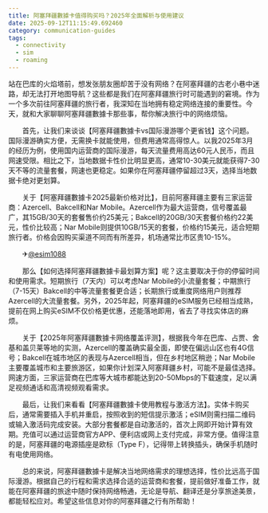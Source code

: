 ```yaml
---
title: 阿塞拜疆數據卡值得购买吗？2025年全面解析与使用建议
date: 2025-09-12T11:15:49.692460
category: communication-guides
tags:
  - connectivity
  - sim
  - roaming
---
```


站在巴库的火焰塔前，想发张朋友圈却苦于没有网络？在阿塞拜疆的古老小巷中迷路，却无法打开地图导航？这些都是我们在阿塞拜疆旅行时可能遇到的窘境。作为一个多次前往阿塞拜疆的旅行者，我深知在当地拥有稳定网络连接的重要性。今天，就和大家聊聊阿塞拜疆數據卡那些事，帮你解决旅行中的网络烦恼。

　　首先，让我们来谈谈【阿塞拜疆數據卡vs国际漫游哪个更省钱】这个问题。国际漫游确实方便，无需换卡就能使用，但费用通常高得惊人。以我2025年3月的经历为例，使用国内运营商的国际漫游，每天流量费用高达60元人民币，而且网速受限。相比之下，当地数据卡性价比明显更高，通常10-30美元就能获得7-30天不等的流量套餐，网速也更稳定。如果你在阿塞拜疆停留超过3天，选择当地数据卡绝对更划算。

　　关于【阿塞拜疆數據卡2025最新价格对比】，目前阿塞拜疆主要有三家运营商：Azercell、Bakcell和Nar Mobile。Azercell作为最大运营商，信号覆盖最广，其15GB/30天的套餐售价约25美元；Bakcell的20GB/30天套餐价格约22美元，性价比较高；Nar Mobile则提供10GB/15天的套餐，价格约15美元，适合短期旅行者。价格会因购买渠道不同而有所差异，机场通常比市区贵10-15%。

　　✈[@esim1088](https://t.me/s/esim1088)

　　那么【如何选择阿塞拜疆數據卡最划算方案】呢？这主要取决于你的停留时间和使用需求。短期旅行（7天内）可以考虑Nar Mobile的小流量套餐；中期旅行（7-15天）Bakcell的中等流量套餐更合适；长期旅行或重度网络用户则推荐Azercell的大流量套餐。另外，2025年起，阿塞拜疆的eSIM服务已经相当成熟，提前在网上购买eSIM不仅价格更优惠，还能落地即用，省去了寻找实体店的麻烦。

　　关于【2025年阿塞拜疆數據卡网络覆盖评测】，根据我今年在巴库、占贾、舍基和盖贝莱等地的实测，Azercell的覆盖确实最全面，即使在偏远山区也有4G信号；Bakcell在城市地区的表现与Azercell相当，但在乡村地区稍逊；Nar Mobile主要覆盖城市和主要旅游区，如果你计划深入阿塞拜疆乡村，可能不是最佳选择。网速方面，三家运营商在巴库等大城市都能达到20-50Mbps的下载速度，足以满足视频通话和高清视频观看需求。

　　最后，让我们来看看【阿塞拜疆數據卡使用教程与激活方法】。实体卡购买后，通常需要插入手机并重启，按照收到的短信提示激活；eSIM则需扫描二维码或输入激活码完成安装。大部分套餐都是自动激活的，首次上网即开始计算有效期。充值可以通过运营商官方APP、便利店或网上支付完成，非常方便。值得注意的是，阿塞拜疆的电源插座是欧标（Type F），记得带上转换插头，确保手机随时有电使用网络。

　　总的来说，阿塞拜疆數據卡是解决当地网络需求的理想选择，性价比远高于国际漫游。根据自己的行程和需求选择合适的运营商和套餐，提前做好准备工作，就能在阿塞拜疆的旅途中随时保持网络畅通，无论是导航、翻译还是分享旅途美景，都能轻松应对。希望这些信息对你的阿塞拜疆之行有所帮助！